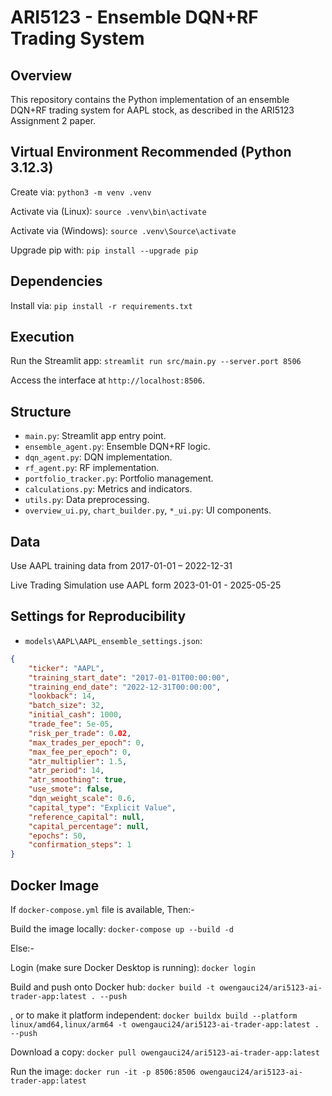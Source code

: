 # ARI5123 - Ensemble DQN+RF Trading System

## Overview
This repository contains the Python implementation of an ensemble DQN+RF trading system for AAPL stock, as described in the ARI5123 Assignment 2 paper.

## Virtual Environment Recommended (Python 3.12.3)
Create via: `python3 -m venv .venv`

Activate via (Linux): `source .venv\bin\activate`

Activate via (Windows): `source .venv\Source\activate`

Upgrade pip with: `pip install --upgrade pip`

## Dependencies
Install via: `pip install -r requirements.txt`

## Execution
Run the Streamlit app: `streamlit run src/main.py --server.port 8506`

Access the interface at `http://localhost:8506`.

## Structure
- `main.py`: Streamlit app entry point.
- `ensemble_agent.py`: Ensemble DQN+RF logic.
- `dqn_agent.py`: DQN implementation.
- `rf_agent.py`: RF implementation.
- `portfolio_tracker.py`: Portfolio management.
- `calculations.py`: Metrics and indicators.
- `utils.py`: Data preprocessing.
- `overview_ui.py`, `chart_builder.py`, `*_ui.py`: UI components.

## Data
Use AAPL training data from 2017-01-01 – 2022-12-31

Live Trading Simulation use AAPL form 2023-01-01 - 2025-05-25


## Settings for Reproducibility

- `models\AAPL\AAPL_ensemble_settings.json`:
```json
{
    "ticker": "AAPL",
    "training_start_date": "2017-01-01T00:00:00",
    "training_end_date": "2022-12-31T00:00:00",
    "lookback": 14,
    "batch_size": 32,
    "initial_cash": 1000,
    "trade_fee": 5e-05,
    "risk_per_trade": 0.02,
    "max_trades_per_epoch": 0,
    "max_fee_per_epoch": 0,
    "atr_multiplier": 1.5,
    "atr_period": 14,
    "atr_smoothing": true,
    "use_smote": false,
    "dqn_weight_scale": 0.6,
    "capital_type": "Explicit Value",
    "reference_capital": null,
    "capital_percentage": null,
    "epochs": 50,
    "confirmation_steps": 1
}
```


## Docker Image


If `docker-compose.yml` file is available, Then:-

Build the image locally: `docker-compose up --build -d`

Else:-

Login (make sure Docker Desktop is running): `docker login`

Build and push onto Docker hub: `docker build -t owengauci24/ari5123-ai-trader-app:latest . --push`

, or to make it platform independent: `docker buildx build --platform linux/amd64,linux/arm64 -t owengauci24/ari5123-ai-trader-app:latest . --push`

Download a copy: `docker pull owengauci24/ari5123-ai-trader-app:latest`

Run the image: `docker run -it -p 8506:8506 owengauci24/ari5123-ai-trader-app:latest`

